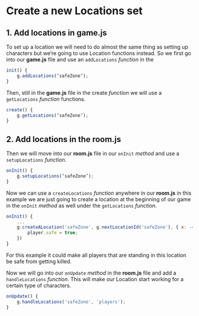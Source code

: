 
# Create a new Locations set

## 1. Add locations in game.js
To set up a location we will need to do almost the same thing as setting up characters but we’re going to use Location functions instead. So we first go into our **game.js** file and use an `addLocations` _function_ in the 
```javascript  
init() {
	g.addLocations(‘safeZone’);  
}
```  
Then, still in the **game.js** file in the create _function_ we will use a `getLocations` _function_ functions.  
```javascript  
create() {
	g.getLocations(‘safeZone’);  
}
```  
## 2. Add locations in the room.js
Then we will move into our **room.js** file in our `onInit` _method_ and use a `setupLocations` _function_.
```javascript  
onInit() {
	g.setupLocations(‘safeZone’);  
}
```  
Now we can use a `createLocations` _function_ anywhere in our **room.js** in this example we are just going to create a location at the beginning of our game in the `onInit` _method_ as well under the `getLocations` _function_.  
```javascript  
onInit() {
	...
	g.createALocation('safeZone', g.nextLocationId('safeZone'), { x: -47, y: 1940, width: 670, height: 100 }, '6cdc00', player => {  
		player.safe = true;  
	})
} 
```
For this example it could make all players that are standing in this location be safe from getting killed.

Now we will go into our `onUpdate` _method_ in the **room.js** file and add a `handleLocations` _function_. This will make our Location start working for a certain type of characters.
```javascript  
onUpdate() {  
	g.handleLocations('safeZone', 'players');  
}
```
